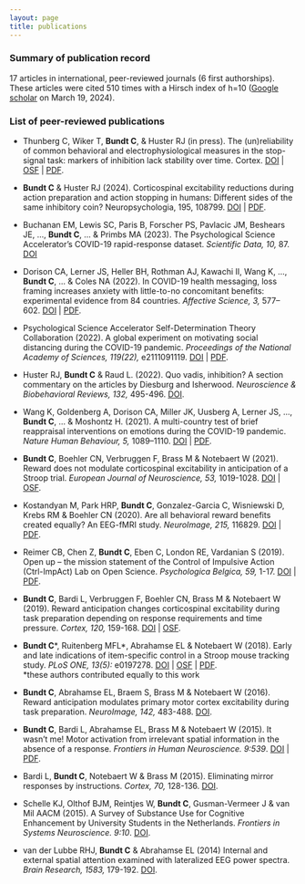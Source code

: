 ```yaml
---
layout: page
title: publications
---
```

<!--/* ![alt text](https://images.unsplash.com/photo-1507668077129-56e32842fceb?ixlib=rb-4.0.3&ixid=MnwxMjA3fDB8MHxwaG90by1wYWdlfHx8fGVufDB8fHx8&auto=format&fit=crop&w=1974&q=80){: style="float: left"; margin-right: 10em; height="25%" width="25%" 
-->
### Summary of publication record
17 articles in international, peer-reviewed journals (6 first authorships). These articles were cited 510 times with a Hirsch index of h=10 ([Google scholar](https://scholar.google.com/citations?user=XVWNeUUAAAAJ&hl=en&oi=ao) on March 19, 2024).


### List of peer-reviewed publications
- Thunberg C, Wiker T, **Bundt C**, & Huster RJ (in press). The (un)reliability of common behavioral and electrophysiological measures in the stop-signal task: markers of inhibition lack stability over time. Cortex.
[DOI](https://doi.org/10.1016/j.cortex.2024.02.008) | [OSF](https://osf.io/dcb6g/) | [PDF](https://www.sciencedirect.com/science/article/pii/S0010945224000479/pdf).

- **Bundt C** & Huster RJ (2024). Corticospinal excitability reductions during action preparation and action stopping in humans: Different sides of the same inhibitory coin? Neuropsychologia, 195, 108799.
[DOI](https://doi.org/10.1016/j.neuropsychologia.2024.108799) | [PDF](https://www.sciencedirect.com/science/article/pii/S0028393224000149/pdf).

- Buchanan EM, Lewis SC, Paris B, Forscher PS, Pavlacic JM, Beshears JE, ..., **Bundt C**, ... & Primbs MA (2023). The Psychological Science Accelerator’s COVID-19 rapid-response dataset. *Scientific Data, 10,* 87.
[DOI](https://doi.org/10.1038/s41597-022-01811-7)

- Dorison CA, Lerner JS, Heller BH, Rothman AJ, Kawachi II, Wang K, ..., **Bundt C**, ... & Coles NA (2022). In COVID-19 health messaging, loss framing increases anxiety with little-to-no concomitant benefits: experimental evidence from 84 countries. *Affective Science, 3,* 577–602. 
[DOI](https://doi.org/10.1007/s42761-022-00128-3) | [PDF](https://link.springer.com/content/pdf/10.1007/s42761-022-00128-3.pdf). 

- Psychological Science Accelerator Self-Determination Theory Collaboration (2022). A global experiment on motivating social distancing during the COVID-19 pandemic. *Proceedings of the National Academy of Sciences, 119(22),* e2111091119. 
[DOI](https://doi.org/10.1073/pnas.2111091119) | [PDF](https://www.pnas.org/doi/epdf/10.1073/pnas.2111091119).  

- Huster RJ, **Bundt C** & Raud L. (2022). Quo vadis, inhibition? A section commentary on the articles by Diesburg and Isherwood. *Neuroscience & Biobehavioral Reviews, 132,* 495-496. [DOI](https://doi.org/10.1016/j.neubiorev.2021.11.043).  

- Wang K, Goldenberg A, Dorison CA, Miller JK, Uusberg A, Lerner JS, ..., **Bundt C**, … & Moshontz H. (2021). A multi-country test of brief reappraisal interventions on emotions during the COVID-19 pandemic. *Nature Human Behaviour, 5,* 1089–1110.
[DOI](https://doi.org/10.1038/s41562-021-01173-x) | [PDF](https://www.nature.com/articles/s41562-021-01173-x.pdf). 

- **Bundt C**, Boehler CN, Verbruggen F, Brass M & Notebaert W (2021). Reward does not modulate corticospinal excitability in anticipation of a Stroop trial. *European Journal of Neuroscience, 53,* 1019-1028. 
[DOI](https://doi.org/10.1111/ejn.15052) | [OSF](https://osf.io/3tk4b/).

- Kostandyan M, Park HRP, **Bundt C**, Gonzalez-Garcia C, Wisniewski D, Krebs RM & Boehler CN (2020). Are all behavioral reward benefits created equally? An EEG-fMRI study. *NeuroImage, 215,* 116829. 
[DOI](https://doi.org/10.1016/j.neuroimage.2020.116829) | [PDF](https://www.sciencedirect.com/science/article/pii/S1053811920303165/pdfft?md5=ab50c641fd89dbe9c0eb784836d60012&pid=1-s2.0-S1053811920303165-main.pdf). 

- Reimer CB, Chen Z, **Bundt C**, Eben C, London RE, Vardanian S (2019). Open up – the mission statement of the Control of Impulsive Action (Ctrl-ImpAct) Lab on Open Science. *Psychologica Belgica, 59,* 1-17. 
[DOI](https://doi.org/10.5334/pb.494) | [PDF](https://www.ncbi.nlm.nih.gov/pmc/articles/PMC6707000/pdf/pb-59-1-494.pdf). 

- **Bundt C**, Bardi L, Verbruggen F, Boehler CN, Brass M & Notebaert W (2019).  Reward anticipation changes corticospinal excitability during task preparation depending on response requirements and time pressure. *Cortex, 120,* 159-168. 
[DOI](https://doi.org/10.1016/j.cortex.2019.05.020) | [OSF](https://osf.io/atx26/). 

- **Bundt C***, Ruitenberg MFL*, Abrahamse EL & Notebaert W (2018). Early and late indications of item-specific control in a Stroop mouse tracking study. *PLoS ONE, 13(5):* e0197278. 
[DOI](https://doi.org/10.1371/journal.pone.0197278) | [OSF](https://osf.io/8mcvg/) | [PDF](https://journals.plos.org/plosone/article/file?id=10.1371/journal.pone.0197278&type=printable).  
*these authors contributed equally to this work

- **Bundt C**, Abrahamse EL, Braem S, Brass M & Notebaert W (2016). Reward anticipation modulates primary motor cortex excitability during task preparation. *NeuroImage, 142,* 483-488. 
[DOI](https://doi.org/10.1016/j.neuroimage.2016.07.013).

- **Bundt C**, Bardi L, Abrahamse EL, Brass M & Notebaert W (2015). It wasn’t me! Motor activation from irrelevant spatial information in the absence of a response. *Frontiers in Human Neuroscience. 9:539*. 
[DOI](https://doi.org/10.3389/fnhum.2015.00539) | [PDF](https://www.frontiersin.org/articles/10.3389/fnhum.2015.00539/pdf).

- Bardi L, **Bundt C**, Notebaert W & Brass M (2015). Eliminating mirror responses by instructions. *Cortex, 70,* 128-136. 
[DOI](https://doi.org/10.1016/j.cortex.2015.04.018). 

- Schelle KJ, Olthof BJM, Reintjes W, **Bundt C**, Gusman-Vermeer J & van Mil AACM (2015). A Survey of Substance Use for Cognitive Enhancement by University Students in the Netherlands. *Frontiers in Systems Neuroscience. 9:10*. 
[DOI](https://doi.org/10.3389/fnsys.2015.00010). 

- van der Lubbe RHJ, **Bundt C** & Abrahamse EL (2014) Internal and external spatial attention examined with lateralized EEG power spectra. *Brain Research, 1583,* 179-192. 
[DOI](https://doi.org/10.1016/j.brainres.2014.08.007).  
